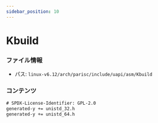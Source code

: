 ```yaml
---
sidebar_position: 10
---
```

# Kbuild

### ファイル情報

- パス: `linux-v6.12/arch/parisc/include/uapi/asm/Kbuild`

### コンテンツ

```txt
# SPDX-License-Identifier: GPL-2.0
generated-y += unistd_32.h
generated-y += unistd_64.h

```
